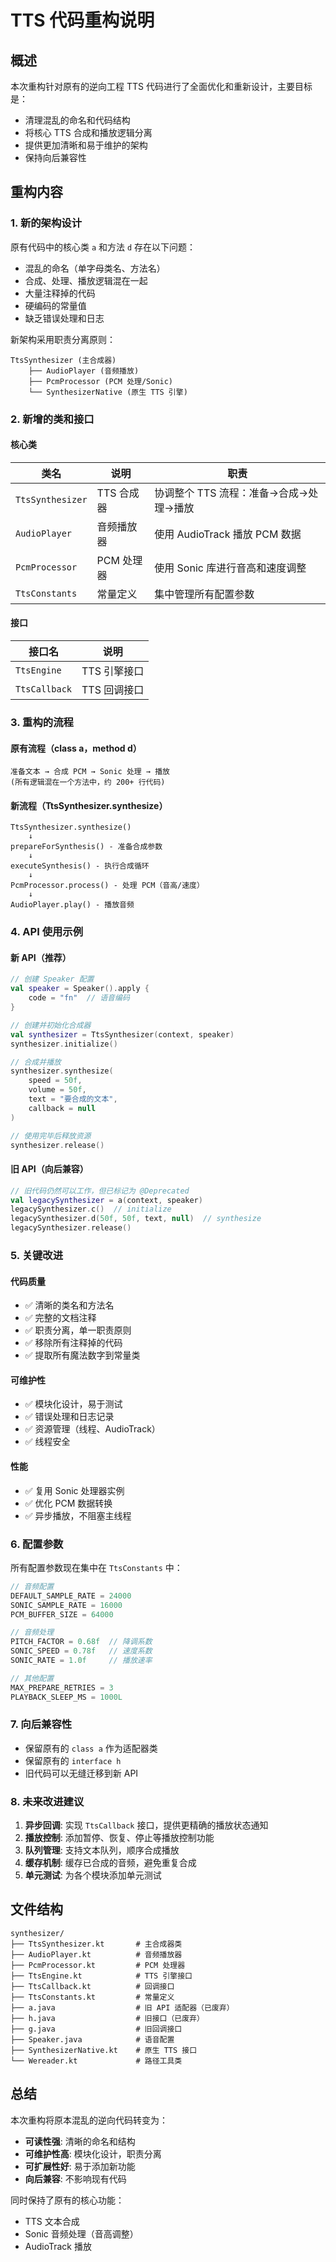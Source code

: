 # TTS 代码重构说明

## 概述

本次重构针对原有的逆向工程 TTS 代码进行了全面优化和重新设计，主要目标是：
- 清理混乱的命名和代码结构
- 将核心 TTS 合成和播放逻辑分离
- 提供更加清晰和易于维护的架构
- 保持向后兼容性

## 重构内容

### 1. 新的架构设计

原有代码中的核心类 `a` 和方法 `d` 存在以下问题：
- 混乱的命名（单字母类名、方法名）
- 合成、处理、播放逻辑混在一起
- 大量注释掉的代码
- 硬编码的常量值
- 缺乏错误处理和日志

新架构采用职责分离原则：

```
TtsSynthesizer (主合成器)
    ├── AudioPlayer (音频播放)
    ├── PcmProcessor (PCM 处理/Sonic)
    └── SynthesizerNative (原生 TTS 引擎)
```

### 2. 新增的类和接口

#### 核心类

| 类名 | 说明 | 职责 |
|------|------|------|
| `TtsSynthesizer` | TTS 合成器 | 协调整个 TTS 流程：准备→合成→处理→播放 |
| `AudioPlayer` | 音频播放器 | 使用 AudioTrack 播放 PCM 数据 |
| `PcmProcessor` | PCM 处理器 | 使用 Sonic 库进行音高和速度调整 |
| `TtsConstants` | 常量定义 | 集中管理所有配置参数 |

#### 接口

| 接口名 | 说明 |
|--------|------|
| `TtsEngine` | TTS 引擎接口 | 定义标准的 TTS 操作 |
| `TtsCallback` | TTS 回调接口 | 提供合成事件通知（可选） |

### 3. 重构的流程

#### 原有流程（class a，method d）
```
准备文本 → 合成 PCM → Sonic 处理 → 播放
(所有逻辑混在一个方法中，约 200+ 行代码)
```

#### 新流程（TtsSynthesizer.synthesize）
```
TtsSynthesizer.synthesize()
    ↓
prepareForSynthesis() - 准备合成参数
    ↓
executeSynthesis() - 执行合成循环
    ↓
PcmProcessor.process() - 处理 PCM（音高/速度）
    ↓
AudioPlayer.play() - 播放音频
```

### 4. API 使用示例

#### 新 API（推荐）

```kotlin
// 创建 Speaker 配置
val speaker = Speaker().apply {
    code = "fn"  // 语音编码
}

// 创建并初始化合成器
val synthesizer = TtsSynthesizer(context, speaker)
synthesizer.initialize()

// 合成并播放
synthesizer.synthesize(
    speed = 50f,
    volume = 50f,
    text = "要合成的文本",
    callback = null
)

// 使用完毕后释放资源
synthesizer.release()
```

#### 旧 API（向后兼容）

```kotlin
// 旧代码仍然可以工作，但已标记为 @Deprecated
val legacySynthesizer = a(context, speaker)
legacySynthesizer.c()  // initialize
legacySynthesizer.d(50f, 50f, text, null)  // synthesize
legacySynthesizer.release()
```

### 5. 关键改进

#### 代码质量
- ✅ 清晰的类名和方法名
- ✅ 完整的文档注释
- ✅ 职责分离，单一职责原则
- ✅ 移除所有注释掉的代码
- ✅ 提取所有魔法数字到常量类

#### 可维护性
- ✅ 模块化设计，易于测试
- ✅ 错误处理和日志记录
- ✅ 资源管理（线程、AudioTrack）
- ✅ 线程安全

#### 性能
- ✅ 复用 Sonic 处理器实例
- ✅ 优化 PCM 数据转换
- ✅ 异步播放，不阻塞主线程

### 6. 配置参数

所有配置参数现在集中在 `TtsConstants` 中：

```kotlin
// 音频配置
DEFAULT_SAMPLE_RATE = 24000
SONIC_SAMPLE_RATE = 16000
PCM_BUFFER_SIZE = 64000

// 音频处理
PITCH_FACTOR = 0.68f  // 降调系数
SONIC_SPEED = 0.78f   // 速度系数
SONIC_RATE = 1.0f     // 播放速率

// 其他配置
MAX_PREPARE_RETRIES = 3
PLAYBACK_SLEEP_MS = 1000L
```

### 7. 向后兼容性

- 保留原有的 `class a` 作为适配器类
- 保留原有的 `interface h`
- 旧代码可以无缝迁移到新 API

### 8. 未来改进建议

1. **异步回调**: 实现 `TtsCallback` 接口，提供更精确的播放状态通知
2. **播放控制**: 添加暂停、恢复、停止等播放控制功能
3. **队列管理**: 支持文本队列，顺序合成播放
4. **缓存机制**: 缓存已合成的音频，避免重复合成
5. **单元测试**: 为各个模块添加单元测试

## 文件结构

```
synthesizer/
├── TtsSynthesizer.kt       # 主合成器类
├── AudioPlayer.kt          # 音频播放器
├── PcmProcessor.kt         # PCM 处理器
├── TtsEngine.kt            # TTS 引擎接口
├── TtsCallback.kt          # 回调接口
├── TtsConstants.kt         # 常量定义
├── a.java                  # 旧 API 适配器（已废弃）
├── h.java                  # 旧接口（已废弃）
├── g.java                  # 旧回调接口
├── Speaker.java            # 语音配置
├── SynthesizerNative.kt    # 原生 TTS 接口
└── Wereader.kt             # 路径工具类
```

## 总结

本次重构将原本混乱的逆向代码转变为：
- **可读性强**: 清晰的命名和结构
- **可维护性高**: 模块化设计，职责分离
- **可扩展性好**: 易于添加新功能
- **向后兼容**: 不影响现有代码

同时保持了原有的核心功能：
- TTS 文本合成
- Sonic 音频处理（音高调整）
- AudioTrack 播放

